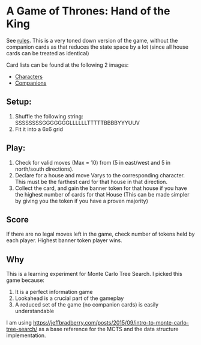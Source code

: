 # A Game of Thrones: Hand of the King

See [rules][rules]. This is a very toned down version of the game, without the companion cards as that reduces the state space by a lot (since all house cards can be treated as identical)

Card lists can be found at the following 2 images:

- [Characters](https://boardgamegeek.com/image/3687891/game-thrones-hand-king?size=original)
- [Companions](https://cf.geekdo-images.com/images/pic3253090.jpg)

## Setup:

1. Shuffle the following string: SSSSSSSSGGGGGGGLLLLLLTTTTTBBBBYYYUUV
2. Fit it into a 6x6 grid

## Play:

1. Check for valid moves (Max = 10) from (5 in east/west and 5 in north/south directions).
2. Declare for a house and move Varys to the corresponding character. This must be the farthest card for that house in that direction.
3. Collect the card, and gain the banner token for that house if you have the highest number of cards for that House (This can be made simpler by giving you the token if you have a proven majority)

## Score

If there are no legal moves left in the game, check number of tokens held by each player. Highest banner token player wins.

## Why

This is a learning experiment for Monte Carlo Tree Search. I picked this game because:

1. It is a perfect information game
2. Lookahead is a crucial part of the gameplay
3. A reduced set of the game (no companion cards) is easily understandable

I am using <https://jeffbradberry.com/posts/2015/09/intro-to-monte-carlo-tree-search/> as a base reference for the MCTS and the data structure implementation.


[rules]: https://images-cdn.fantasyflightgames.com/filer_public/07/d3/07d30fde-83cf-4de7-abde-3c3a08eacd02/handoftheking_rules_eng.pdf